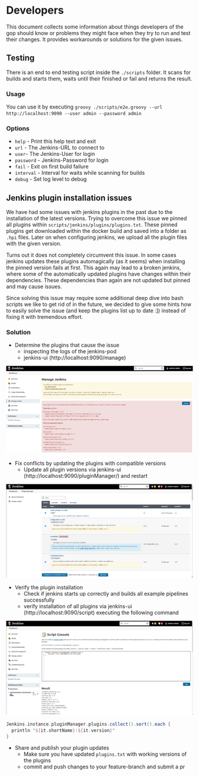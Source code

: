 # Developers

This document collects some information about things developers of the gop should know or
problems they might face when they try to run and test their changes.
It provides workarounds or solutions for the given issues.

## Testing

There is an end to end testing script inside the `./scripts` folder. It scans for builds and starts them, waits until their finished or fail and returns the result.

### Usage

You can use it by executing `groovy ./scripts/e2e.groovy --url http://localhost:9090 --user admin --password admin`

### Options

- `help` - Print this help text and exit
- `url` - The Jenkins-URL to connect to
- `user`- The Jenkins-User for login
- `password` - Jenkins-Password for login
- `fail` - Exit on first build failure
- `interval` - Interval for waits while scanning for builds
- `debug` - Set log level to debug

## Jenkins plugin installation issues

We have had some issues with jenkins plugins in the past due to the installation of the latest versions.
Trying to overcome this issue we pinned all plugins within `scripts/jenkins/plugins/plugins.txt`.
These pinned plugins get downloaded within the docker build and saved into a folder as `.hpi` files. Later on
when configuring jenkins, we upload all the plugin files with the given version.

Turns out it does not completely circumvent this issue. In some cases jenkins updates these plugins automagically (as it seems) when installing the pinned version fails at first.
This again may lead to a broken jenkins, where some of the automatically updated plugins have changes within their dependencies. These dependencies than again are not updated but pinned and may cause issues.

Since solving this issue may require some additional deep dive into bash scripts we like to get rid of in the future, we decided to give some hints how to easily solve the issue (and keep the plugins list up to date :]) instead of fixing it with tremendous effort.

### Solution

* Determine the plugins that cause the issue
  * inspecting the logs of the jenkins-pod
  * jenkins-ui (http://localhost:9090/manage)

![Jenkins-UI with broken plugins](example-plugin-install-fail.png)

* Fix conflicts by updating the plugins with compatible versions
  * Update all plugin versions via jenkins-ui (http://localhost:9090/pluginManager/) and restart

![Jenkins-UI update plugins](update-all-plugins.png)

* Verify the plugin installation
  * Check if jenkins starts up correctly and builds all example pipelines successfully
  * verify installation of all plugins via jenkins-ui (http://localhost:9090/script) executing the following command

![Jenkins-UI plugin list](get-plugin-list.png)

```groovy
Jenkins.instance.pluginManager.plugins.collect().sort().each {
  println "${it.shortName}:${it.version}"
}
```

* Share and publish your plugin updates
  * Make sure you have updated `plugins.txt` with working versions of the plugins
  * commit and push changes to your feature-branch and submit a pr
